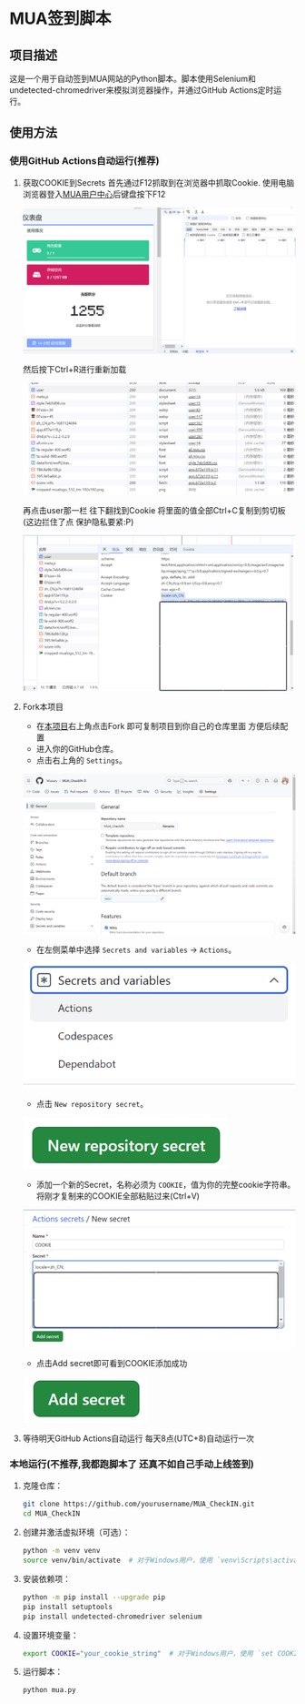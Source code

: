 # MUA签到脚本

## 项目描述

这是一个用于自动签到MUA网站的Python脚本。脚本使用Selenium和undetected-chromedriver来模拟浏览器操作，并通过GitHub Actions定时运行。

## 使用方法


### 使用GitHub Actions自动运行(推荐)

1. 获取COOKIE到Secrets
    首先通过F12抓取到在浏览器中抓取Cookie.
    使用电脑浏览器登入[MUA用户中心](https://skin.mualliance.ltd/user)后键盘按下F12
    
    ![](https://raw.githubusercontent.com/Moeary/pic_bed/main/img/202410150933709.png)
    
    然后按下Ctrl+R进行重新加载

    ![](https://raw.githubusercontent.com/Moeary/pic_bed/main/img/202410150934552.png)

    再点击user那一栏 往下翻找到Cookie 将里面的值全部Ctrl+C复制到剪切板(这边拦住了点 保护隐私要紧:P)

    ![](https://raw.githubusercontent.com/Moeary/pic_bed/main/img/202410150946824.png)

2. Fork本项目
    - 在[本项目](https://github.com/Moeary/MUA_CheckIN)右上角点击Fork 即可复制项目到你自己的仓库里面 方便后续配置
    - 进入你的GitHub仓库。
    - 点击右上角的 `Settings`。

    ![](https://raw.githubusercontent.com/Moeary/pic_bed/main/img/202410150939010.png)

    - 在左侧菜单中选择 `Secrets and variables` -> `Actions`。

    ![](https://raw.githubusercontent.com/Moeary/pic_bed/main/img/202410150939581.png)

    - 点击 `New repository secret`。

    ![](https://raw.githubusercontent.com/Moeary/pic_bed/main/img/202410150940085.png)

    - 添加一个新的Secret，名称必须为 `COOKIE`，值为你的完整cookie字符串。将刚才复制来的COOKIE全部粘贴过来(Ctrl+V)

    ![](https://raw.githubusercontent.com/Moeary/pic_bed/main/img/202410150942419.png)

    - 点击Add secret即可看到COOKIE添加成功

    ![](https://raw.githubusercontent.com/Moeary/pic_bed/main/img/202410150943470.png)


2. 等待明天GitHub Actions自动运行 每天8点(UTC+8)自动运行一次


### 本地运行(不推荐,我都跑脚本了 还真不如自己手动上线签到)

1. 克隆仓库：
    ```sh
    git clone https://github.com/yourusername/MUA_CheckIN.git
    cd MUA_CheckIN
    ```

2. 创建并激活虚拟环境（可选）：
    ```sh
    python -m venv venv
    source venv/bin/activate  # 对于Windows用户，使用 `venv\Scripts\activate`
    ```

3. 安装依赖项：
    ```sh
    python -m pip install --upgrade pip
    pip install setuptools
    pip install undetected-chromedriver selenium
    ```

4. 设置环境变量：
    ```sh
    export COOKIE="your_cookie_string"  # 对于Windows用户，使用 `set COOKIE=your_cookie_string`
    ```

5. 运行脚本：
    ```sh
    python mua.py
    ```